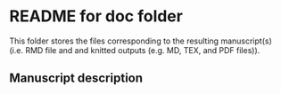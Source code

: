 README for doc folder
================

This folder stores the files corresponding to the resulting
manuscript(s) (i.e. RMD file and and knitted outputs (e.g. MD, TEX, and
PDF files)).

## Manuscript description
